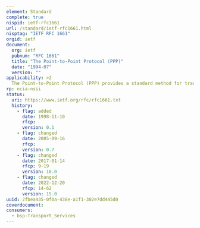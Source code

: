 ```yaml
---
element: Standard
complete: true
nispid: ietf-rfc1661
url: /standard/ietf-rfc1661.html
nisptag: "IETF RFC 1661"
orgid: ietf
document:
  org: ietf
  pubnum: "RFC 1661"
  title: "The Point-to-Point Protocol (PPP)"
  date: "1994-07"
  version: ""
applicability: >2
  The Point-to-Point Protocol (PPP) provides a standard method for transporting multi-protocol datagrams over point-to-point links. This document defines the PPP organization and methodology, and the PPP encapsulation, together with an extensible option negotiation mechanism which is able to negotiate a rich assortment of configuration parameters and provides additional management functions. The PPP Link Control Protocol (LCP) is described in terms of this mechanism.
rp: ncia-nsii
status:
  uri: https://www.ietf.org/rfc/rfc1661.txt
  history: 
    - flag: added
      date: 1998-11-10
      rfcp: 
      version: 0.1
    - flag: changed
      date: 2005-09-16
      rfcp: 
      version: 0.7
    - flag: changed
      date: 2017-01-14
      rfcp: 9-19
      version: 10.0
    - flag: changed
      date: 2022-12-20
      rfcp: 14-62
      version: 15.0
uuid: 2fbea435-0f0a-438e-a1f1-302e7dd445d0
coverdocument:
consumers:
  - bsp-Transport_Services
---
```

